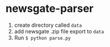 # newsgate-parser

1. create directory called `data`
2. add newsgate .zip file export to `data`
3. Run `$ python parse.py` 
